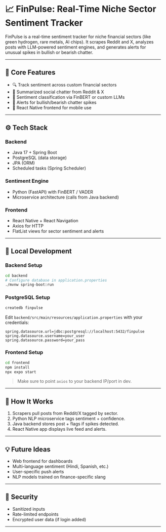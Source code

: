 # 📈 FinPulse: Real-Time Niche Sector Sentiment Tracker

FinPulse is a real-time sentiment tracker for niche financial sectors (like green hydrogen, rare metals, AI chips). It scrapes Reddit and X, analyzes posts with LLM-powered sentiment engines, and generates alerts for unusual spikes in bullish or bearish chatter.

---

## 🧠 Core Features
- 🔍 Track sentiment across custom financial sectors
- 🧾 Summarized social chatter from Reddit & X
- 🧠 Sentiment classification via FinBERT or custom LLMs
- 🚨 Alerts for bullish/bearish chatter spikes
- 📱 React Native frontend for mobile use

---

## ⚙️ Tech Stack

### Backend
- Java 17 + Spring Boot
- PostgreSQL (data storage)
- JPA (ORM)
- Scheduled tasks (Spring Scheduler)

### Sentiment Engine
- Python (FastAPI) with FinBERT / VADER
- Microservice architecture (calls from Java backend)

### Frontend
- React Native + React Navigation
- Axios for HTTP
- FlatList views for sector sentiment and alerts

---

## 🧪 Local Development

### Backend Setup
```bash
cd backend
# Configure database in application.properties
./mvnw spring-boot:run
```

### PostgreSQL Setup
```bash
createdb finpulse
```
Edit `backend/src/main/resources/application.properties` with your credentials:
```
spring.datasource.url=jdbc:postgresql://localhost:5432/finpulse
spring.datasource.username=your_user
spring.datasource.password=your_pass
```

### Frontend Setup
```bash
cd frontend
npm install
npx expo start
```

> Make sure to point `axios` to your backend IP/port in dev.

---

## 🧠 How It Works

1. Scrapers pull posts from Reddit/X tagged by sector.
2. Python NLP microservice tags sentiment + confidence.
3. Java backend stores post + flags if spikes detected.
4. React Native app displays live feed and alerts.

---

## 💡 Future Ideas
- Web frontend for dashboards
- Multi-language sentiment (Hindi, Spanish, etc.)
- User-specific push alerts
- NLP models trained on finance-specific slang

---

## 🔐 Security
- Sanitized inputs
- Rate-limited endpoints
- Encrypted user data (if login added)

---


